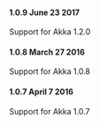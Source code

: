 #### 1.0.9 June 23 2017 ####

Support for Akka 1.2.0

#### 1.0.8 March 27 2016 ####

Support for Akka 1.0.8

#### 1.0.7 April 7 2016 ####

Support for Akka 1.0.7